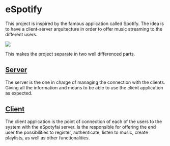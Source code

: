# eSpotify

This project is inspired by the famous application called Spotify. The idea is to have a client-server arquitecture in order to offer music streaming to the different users.

![](images/client-server.png)

This makes the project separate in two well differenced parts.

## [Server](espotify_servidor/README.md)

The server is the one in charge of managing the connection with the clients. Giving all the information and means to be able to use the client application as expected. 

## [Client](espotify_Client/README.md)

The client application is the point of connection of each of the users to the system with the eSpotyfai server. Is the responsible for offering the end user the possibilities to register, authenticate, listen to music, create playlists, as well as other functionalities.
